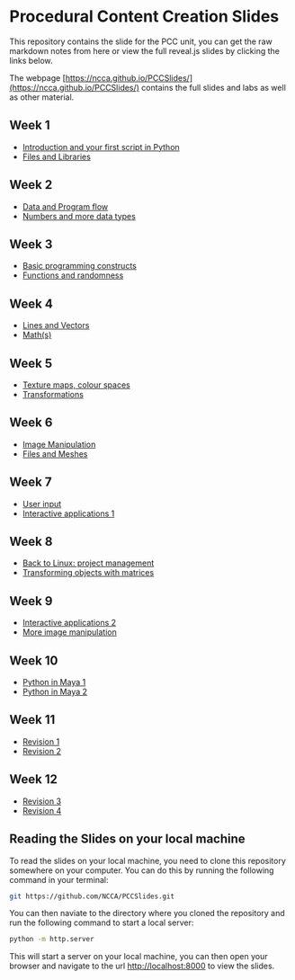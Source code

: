 # Procedural Content Creation Slides

This repository contains the slide for the PCC unit, you can get the raw markdown notes from here or view the full reveal.js slides by clicking the links below.

The webpage [https://ncca.github.io/PCCSlides/](https://ncca.github.io/PCCSlides/) contains the full slides and labs as well as other material. 

## Week 1

- [Introduction and your first script in Python](https://ncca.github.io/PCCSlides/Lecture1) 
- [Files and Libraries](https://ncca.github.io/PCCSlides/Lecture2)

## Week 2

- [Data and Program flow](https://ncca.github.io/PCCSlides/Lecture3)
- [Numbers and more data types](https://ncca.github.io/PCCSlides/Lecture4)


## Week 3

- [Basic programming constructs](https://ncca.github.io/PCCSlides/Lecture5)
- [Functions and randomness](https://ncca.github.io/PCCSlides/Lecture6)

## Week 4

- [Lines and Vectors](https://ncca.github.io/PCCSlides/Lecture7)
- [Math(s)](https://ncca.github.io/PCCSlides/Lecture8)

## Week 5

- [Texture maps, colour spaces](https://ncca.github.io/PCCSlides/Lecture9)
- [Transformations](https://ncca.github.io/PCCSlides/Lecture10)

## Week 6

- [Image Manipulation](https://ncca.github.io/PCCSlides/Lecture11)
- [Files and Meshes](https://ncca.github.io/PCCSlides/Lecture12)

## Week 7

- [User input](https://ncca.github.io/PCCSlides/Lecture13)
- [Interactive applications 1](https://ncca.github.io/PCCSlides/Lecture14)

## Week 8

- [Back to Linux: project management](https://ncca.github.io/PCCSlides/Lecture15)
- [Transforming objects with matrices](https://ncca.github.io/PCCSlides/Lecture16)

## Week 9

- [Interactive applications 2](https://ncca.github.io/PCCSlides/Lecture17)
- [More image manipulation](https://ncca.github.io/PCCSlides/Lecture18)

## Week 10

- [Python in Maya 1](https://ncca.github.io/PCCSlides/Lecture19)
- [Python in Maya 2](https://ncca.github.io/PCCSlides/Lecture20)

## Week 11

- [Revision 1](https://ncca.github.io/PCCSlides/Lecture11)
- [Revision 2](https://ncca.github.io/PCCSlides/Lab11)

## Week 12

- [Revision 3](https://ncca.github.io/PCCSlides/Lecture12)
- [Revision 4](https://ncca.github.io/PCCSlides/Lab12)


## Reading the Slides on your local machine

To read the slides on your local machine, you need to clone this repository somewhere on your computer. You can do this by running the following command in your terminal:

```bash
git https://github.com/NCCA/PCCSlides.git
```

You can then naviate to the directory where you cloned the repository and run the following command to start a local server:

```bash
python -m http.server
```

This will start a server on your local machine, you can then open your browser and navigate to the url [http://localhost:8000](http://localhost:8000) to view the slides.